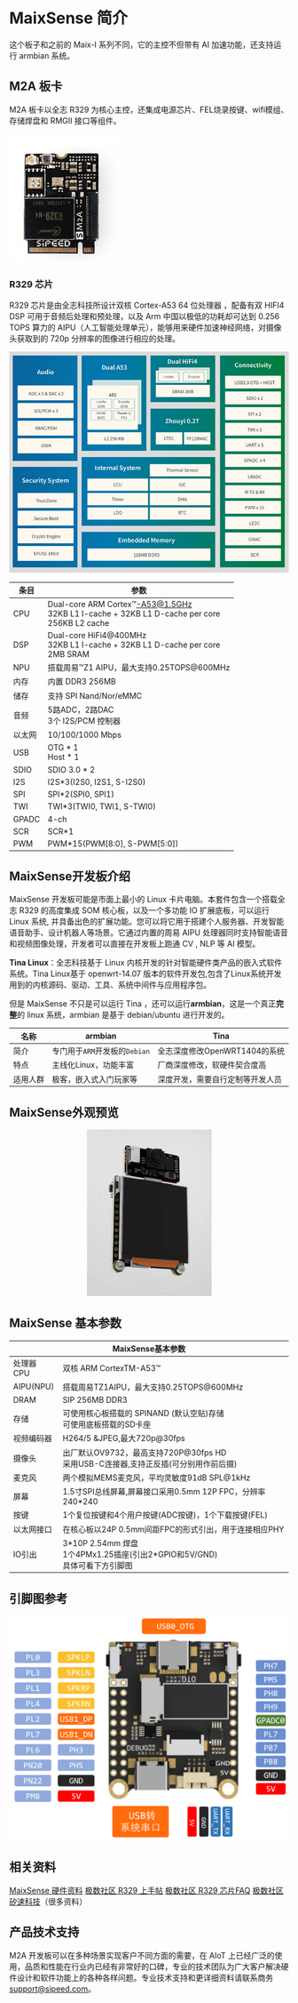 # MaixSense 简介

这个板子和之前的 Maix-I 系列不同，它的主控不但带有 AI 加速功能，还支持运行 armbian 系统。

## M2A 板卡

M2A 板卡以全志 R329 为核心主控，还集成电源芯片、FEL烧录按键、wifi模组、存储焊盘和 RMGII 接口等组件。

![M2A](./assets/M2A.jpg)

### R329 芯片

R329 芯片是由全志科技所设计双核 Cortex-A53 64 位处理器 ，配备有双 HIFI4 DSP 可用于音频后处理和预处理，以及 Arm 中国以极低的功耗却可达到 0.256 TOPS 算力的 AIPU（人工智能处理单元），能够用来硬件加速神经网络，对摄像头获取到的 720p 分辨率的图像进行相应的处理。

![R329框架](./assets/R329_1.png)

| 条目 | 参数 |
| --- | --- |
| CPU | Dual-core ARM Cortex™-A53@1.5GHz<br>32KB L1 I-cache + 32KB L1 D-cache per core<br>256KB L2 cache |
| DSP | Dual-core HiFi4@400MHz<br> 32KB L1 I-cache + 32KB L1 D-cache per core<br> 2MB SRAM |
| NPU | 搭载周易™Z1 AIPU，最大支持0.25TOPS@600MHz |
| 内存 |内置 DDR3 256MB |
| 储存 | 支持 SPI Nand/Nor/eMMC |
| 音频 | 5路ADC，2路DAC<br>3个 I2S/PCM 控制器 |
| 以太网 | 10/100/1000 Mbps |
| USB | OTG \* 1<br>Host \* 1|
| SDIO | SDIO 3.0 * 2 |
| I2S | I2S*3(I2S0, I2S1, S-I2S0) |
| SPI | SPI*2(SPI0, SPI1) |
| TWI | TWI*3(TWI0, TWI1, S-TWI0) |
| GPADC | 4-ch |
| SCR | SCR*1 |
| PWM | PWM*15(PWM[8:0], S-PWM[5:0]) |

## MaixSense开发板介绍

MaixSense 开发板可能是市面上最小的 Linux 卡片电脑。本套件包含一个搭载全志 R329 的高度集成 SOM 核心板，以及一个多功能 IO 扩展底板，可以运行 Linux 系统, 并具备出色的扩展功能。您可以将它用于搭建个人服务器、开发智能语音助手、设计机器人等场景。它通过内置的周易 AIPU 处理器同时支持智能语音和视频图像处理，开发者可以直接在开发板上跑通 CV , NLP 等 AI 模型。

**Tina Linux**：全志科技基于 Linux 内核开发的针对智能硬件类产品的嵌入式软件系统。Tina Linux基于 openwrt-14.07 版本的软件开发包,包含了Linux系统开发用到的内核源码、驱动、工具、系统中间件与应用程序包。

但是 MaixSense 不只是可以运行 Tina ，还可以运行**armbian**，这是一个真正**完整**的 linux 系统，armbian 是基于 debian/ubuntu 进行开发的。

|   名称   |               armbian               |               Tina               |
| ------ | --------------------------------- | ------------------------------ |
|   简介   | 专门用于`ARM`开发板的`Debian` |    全志深度修改OpenWRT1404的系统     |
|   特点   |        主线化Linux，功能丰富        |        厂商深度修改，软硬件契合度高        |
| 适用人群 |       极客，嵌入式入门玩家等        | 深度开发，需要自行定制等开发人员 |


## MaixSense外观预览

<div align="center">
    <img src="./assets/M2A-1.gif">
</div>


## MaixSense 基本参数

<table role="table" class="center_table">
    <thead>
        <tr>
            <th colspan = "2">MaixSense基本参数</th>   
        </tr>
    </thead>
    <tbody>
    <tr>    
        <td>处理器 CPU</td>
        <td>双核 ARM CortexTM-A53™ </td>
    </tr>
    <tr>
        <td>AIPU(NPU)</td>
        <td>搭载周易TZ1AIPU，最大支持0.25TOPS@600MHz</td>
    </tr>
    <tr>
        <td>DRAM</td>
        <td>SIP 256MB DDR3</td>
    </tr>
    <tr>
        <td>存储</td>
        <td>可使用核心板搭载的 SPINAND (默认空贴)存储<br>可使用底板搭载的SD卡座</td>
    </tr>
    <tr>
        <td>视频编码器</td>
        <td>H264/5 &JPEG,最大720p@30fps</td>
    </tr>
    <tr>
        <td>摄像头</td>
        <td>出厂默认OV9732，最高支持720P@30fps HD<br>采用USB-C连接器,支持正反插(可分别用作前后摄)</td>
    </tr>
    <tr>
        <td>麦克风</td>
        <td>两个模拟MEMS麦克风，平均灵敏度91dB SPL@1kHz</td>
    </tr>
    <tr>
        <td>屏幕</td>
        <td>1.5寸SPI总线屏幕,屏幕接口采用0.5mm 12P FPC，分辨率240*240</td>
    </tr>
    <tr>
        <td>按键</td>
        <td>1个复位按键和4个用户按键(ADC按键)，1个下载按键(FEL)</td>
    </tr>
    <tr>
        <td>以太网接口</td>
        <td>在核心板以24P 0.5mm间距FPC的形式引出，用于连接相应PHY</td>
    </tr>
    <tr>
        <td>IO引出</td>
        <td>3*10P 2.54mm 焊盘<br>1个4PMx1.25插座(引出2*GPIO和5V/GND)<br>具体可看下方引脚图</td>
    </tr>
    </tbody>
</table>

## 引脚图参考

![R329-pin](./assets/R329-pin.png)

## 相关资料

[MaixSense 硬件资料](https://dl.sipeed.com/shareURL/MaixII/MaixII-A)
[极数社区 R329 上手帖](https://aijishu.com/a/1060000000221780)
[极数社区 R329 芯片FAQ](https://aijishu.com/a/1060000000291439)
[极数社区矽速科技](https://aijishu.com/blog/xisukeji)（很多资料）


## 产品技术支持

M2A 开发板可以在多种场景实现客户不同方面的需要，在 AIoT 上已经广泛的使用，品质和性能在行业内已经有非常好的口碑，专业的技术团队为广大客户解决硬件设计和软件功能上的各种各样问题。专业技术支持和更详细资料请联系商务<support@sipeed.com>。
